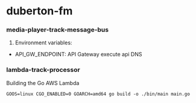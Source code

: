 # duberton-fm

### media-player-track-message-bus

1. Environment variables:
    
- API_GW_ENDPOINT: API Gateway execute api DNS

### lambda-track-processor

Building the Go AWS Lambda

`GOOS=linux CGO_ENABLED=0 GOARCH=amd64 go build -o ./bin/main main.go`